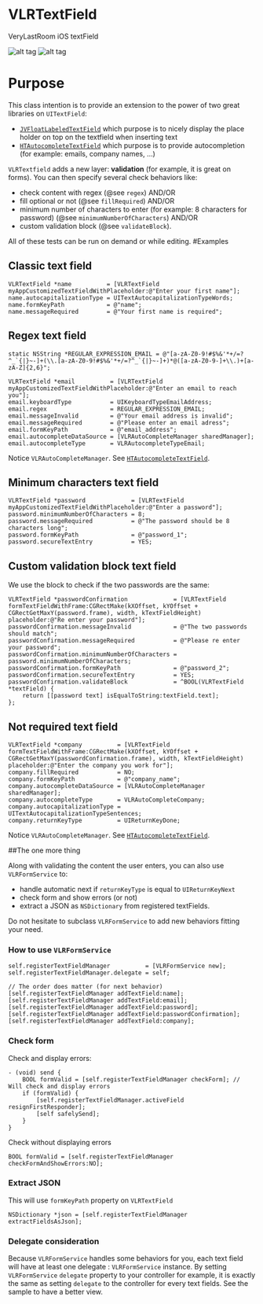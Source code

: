 VLRTextField
============

VeryLastRoom iOS textField

![alt tag](http://i.imgur.com/SJHDV28.png)
![alt tag](http://i.imgur.com/uV12PCn.png)

# Purpose

This class intention is to provide an extension to the power of two great libraries on `UITextField`:

  - [`JVFloatLabeledTextField`](https://github.com/jverdi/JVFloatLabeledTextField) which purpose is to nicely display the place holder on top on the textfield when inserting text
  - [`HTAutocompleteTextField`](https://github.com/hoteltonight/HTAutocompleteTextField) which purpose is to provide autocompletion (for example: emails, company names, ...)

`VLRTextfield` adds a new layer: **validation** (for example, it is great on forms). You can then specify several check behaviors like:

  - check content with regex (@see `regex`) AND/OR
  - fill optional or not (@see `fillRequired`) AND/OR
  - minimum number of characters to enter (for example: 8 characters for password) (@see `minimumNumberOfCharacters`) AND/OR
  - custom validation block (@see `validateBlock`).

All of these tests can be run on demand or while editing.
#Examples

## Classic text field 

    VLRTextField *name          = [VLRTextField myAppCustomizedTextFieldWithPlaceholder:@"Enter your first name"];
    name.autocapitalizationType = UITextAutocapitalizationTypeWords;
    name.formKeyPath            = @"name";
    name.messageRequired        = @"Your first name is required";
    
## Regex text field

    static NSString *REGULAR_EXPRESSION_EMAIL = @"[a-zA-Z0-9!#$%&'*+/=?^_`{|}~-]+(\\.[a-zA-Z0-9!#$%&'*+/=?^_`{|}~-]+)*@([a-zA-Z0-9-]+\\.)+[a-zA-Z]{2,6}";

    VLRTextField *email          = [VLRTextField myAppCustomizedTextFieldWithPlaceholder:@"Enter an email to reach you"];
    email.keyboardType           = UIKeyboardTypeEmailAddress;
    email.regex                  = REGULAR_EXPRESSION_EMAIL;
    email.messageInvalid         = @"Your email address is invalid";
    email.messageRequired        = @"Please enter an email adress";
    email.formKeyPath            = @"email_address";
    email.autocompleteDataSource = [VLRAutoCompleteManager sharedManager];
    email.autocompleteType       = VLRAutocompleteTypeEmail;
    
Notice `VLRAutoCompleteManager`. See [`HTAutocompleteTextField`](https://github.com/hoteltonight/HTAutocompleteTextField).

## Minimum characters text field

    VLRTextField *password             = [VLRTextField myAppCustomizedTextFieldWithPlaceholder:@"Enter a password"];
    password.minimumNumberOfCharacters = 8;
    password.messageRequired           = @"The password should be 8 characters long";
    password.formKeyPath               = @"password_1";
    password.secureTextEntry           = YES;

## Custom validation block text field

We use the block to check if the two passwords are the same:

    VLRTextField *passwordConfirmation             = [VLRTextField formTextFieldWithFrame:CGRectMake(kXOffset, kYOffset + CGRectGetMaxY(password.frame), width, kTextFieldHeight) placeholder:@"Re enter your password"];
    passwordConfirmation.messageInvalid            = @"The two passwords should match";
    passwordConfirmation.messageRequired           = @"Please re enter your password";
    passwordConfirmation.minimumNumberOfCharacters = password.minimumNumberOfCharacters;
    passwordConfirmation.formKeyPath               = @"password_2";
    passwordConfirmation.secureTextEntry           = YES;
    passwordConfirmation.validateBlock             = ^BOOL(VLRTextField *textField) {
        return [[password text] isEqualToString:textField.text];
    };

## Not required text field

    VLRTextField *company          = [VLRTextField formTextFieldWithFrame:CGRectMake(kXOffset, kYOffset + CGRectGetMaxY(passwordConfirmation.frame), width, kTextFieldHeight) placeholder:@"Enter the company you work for"];
    company.fillRequired           = NO;
    company.formKeyPath            = @"company_name";
    company.autocompleteDataSource = [VLRAutoCompleteManager sharedManager];
    company.autocompleteType       = VLRAutoCompleteCompany;
    company.autocapitalizationType = UITextAutocapitalizationTypeSentences;
    company.returnKeyType          = UIReturnKeyDone;
    
Notice `VLRAutoCompleteManager`. See [`HTAutocompleteTextField`](https://github.com/hoteltonight/HTAutocompleteTextField).

##The one more thing

Along with validating the content the user enters, you can also use `VLRFormService` to:

- handle automatic next if `returnKeyType` is equal to `UIReturnKeyNext`
- check form and show errors (or not)
- extract a JSON as `NSDictionary` from registered textFields.

Do not hesitate to subclass `VLRFormService` to add new behaviors fitting your need.

### How to use `VLRFormService`

    self.registerTextFieldManager          = [VLRFormService new];
    self.registerTextFieldManager.delegate = self;
    
    // The order does matter (for next behavior)
    [self.registerTextFieldManager addTextField:name];
    [self.registerTextFieldManager addTextField:email];
    [self.registerTextFieldManager addTextField:password];
    [self.registerTextFieldManager addTextField:passwordConfirmation];
    [self.registerTextFieldManager addTextField:company];

### Check form
Check and display errors:

    - (void) send {
        BOOL formValid = [self.registerTextFieldManager checkForm]; // Will check and display errors
        if (formValid) {
            [self.registerTextFieldManager.activeField resignFirstResponder];
            [self safelySend];
        }
    }

Check without displaying errors

    BOOL formValid = [self.registerTextFieldManager checkFormAndShowErrors:NO];

### Extract JSON

This will use `formKeyPath` property on `VLRTextField`

    NSDictionary *json = [self.registerTextFieldManager extractFieldsAsJson];

### Delegate consideration

Because `VLRFormService` handles some behaviors for you, each text field will have at least one delegate : `VLRFormService` instance.
By setting `VLRFormService` `delegate` property to your controller for example, it is exactly the same as setting `delegate` to the controller for every text fields. See the sample to have a better view.
